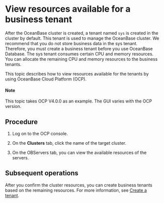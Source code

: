 # View resources available for a business tenant

After the OceanBase cluster is created, a tenant named `sys` is created in the cluster by default. This tenant is used to manage the OceanBase cluster. We recommend that you do not store business data in the sys tenant. Therefore, you must create a business tenant before you use OceanBase Database. The sys tenant consumes certain CPU and memory resources. You can allocate the remaining CPU and memory resources to the business tenants.

This topic describes how to view resources available for the tenants by using OceanBase Cloud Platform (OCP).

  <main id="notice" type='explain'>
    <h4>Note</h4>
    <p>This topic takes OCP V4.0.0 as an example. The GUI varies with the OCP version. </p>
  </main>

## Procedure

1. Log on to the OCP console.

2. On the **Clusters** tab, click the name of the target cluster.

   <!-- ![1](https://obbusiness-private.oss-cn-shanghai.aliyuncs.com/doc/img/observer-enterprise/V4.0.0/4.deploy-the-oceanbase-database/OCP/9%E9%9B%86%E7%BE%A4%E5%88%97%E8%A1%A8.png) -->

3. On the OBServers tab, you can view the available resources of the servers.

   <!-- ![2](https://obbusiness-private.oss-cn-shanghai.aliyuncs.com/doc/img/observer-enterprise/V4.0.0/4.deploy-the-oceanbase-database/OCP/10observer%E5%88%97%E8%A1%A8.png) -->

## Subsequent operations

After you confirm the cluster resources, you can create business tenants based on the remaining resources. For more information, see [Create a tenant](2.create-tenant.md).
